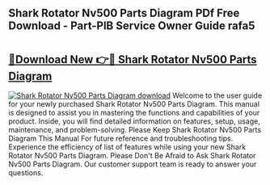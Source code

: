 ## Shark Rotator Nv500 Parts Diagram PDf Free Download - Part-PlB Service Owner Guide rafa5

# <h2><a href="http://dfhmg1e.blite.top/?on=Shark+Rotator+Nv500+Parts+Diagram">🔗Download New 👉🔴 Shark Rotator Nv500 Parts Diagram</a></h2>

[![Shark Rotator Nv500 Parts Diagram download](https://i.imgur.com/lujVjoI.png)](http://dfhmg1e.blite.top/?on=Shark+Rotator+Nv500+Parts+Diagram)
Welcome to the user guide for your newly purchased Shark Rotator Nv500 Parts Diagram. This manual is designed to assist you in mastering the functions and capabilities of your product. Inside, you will find detailed information on features, setup, usage, maintenance, and problem-solving. Please Keep Shark Rotator Nv500 Parts Diagram This Manual For future reference and troubleshooting tips. Experience the efficiency of list of features while using your new Shark Rotator Nv500 Parts Diagram. Please Don't Be Afraid to Ask Shark Rotator Nv500 Parts Diagram. Our customer support team is ready to answer your questions.

